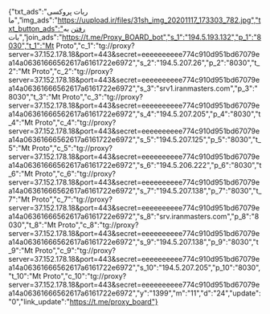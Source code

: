 {"txt_ads":"ربات پروکسی ما","img_ads":"https://uupload.ir/files/31sh_img_20201117_173303_782.jpg","txt_button_ads":"رفتن به بات","join_ads":"https://t.me/Proxy_BOARD_bot","s_1":"194.5.193.132","p_1":"8030","t_1":"Mt Proto","c_1":"tg://proxy?server=37.152.178.18&port=443&secret=eeeeeeeeee774c910d951bd67079ea14a06361666562617a6161722e6972","s_2":"194.5.207.26","p_2":"8030","t_2":"Mt Proto","c_2":"tg://proxy?server=37.152.178.18&port=443&secret=eeeeeeeeee774c910d951bd67079ea14a06361666562617a6161722e6972","s_3":"srv1.iranmasters.com","p_3":"8030","t_3":"Mt Proto","c_3":"tg://proxy?server=37.152.178.18&port=443&secret=eeeeeeeeee774c910d951bd67079ea14a06361666562617a6161722e6972","s_4":"194.5.207.205","p_4":"8030","t_4":"Mt Proto","c_4":"tg://proxy?server=37.152.178.18&port=443&secret=eeeeeeeeee774c910d951bd67079ea14a06361666562617a6161722e6972","s_5":"194.5.207.125","p_5":"8030","t_5":"Mt Proto","c_5":"tg://proxy?server=37.152.178.18&port=443&secret=eeeeeeeeee774c910d951bd67079ea14a06361666562617a6161722e6972","s_6":"194.5.206.222","p_6":"8030","t_6":"Mt Proto","c_6":"tg://proxy?server=37.152.178.18&port=443&secret=eeeeeeeeee774c910d951bd67079ea14a06361666562617a6161722e6972","s_7":"194.5.207.138","p_7":"8030","t_7":"Mt Proto","c_7":"tg://proxy?server=37.152.178.18&port=443&secret=eeeeeeeeee774c910d951bd67079ea14a06361666562617a6161722e6972","s_8":"srv.iranmasters.com","p_8":"8030","t_8":"Mt Proto","c_8":"tg://proxy?server=37.152.178.18&port=443&secret=eeeeeeeeee774c910d951bd67079ea14a06361666562617a6161722e6972","s_9":"194.5.207.138","p_9":"8030","t_9":"Mt Proto","c_9":"tg://proxy?server=37.152.178.18&port=443&secret=eeeeeeeeee774c910d951bd67079ea14a06361666562617a6161722e6972","s_10":"194.5.207.205","p_10":"8030","t_10":"Mt Proto","c_10":"tg://proxy?server=37.152.178.18&port=443&secret=eeeeeeeeee774c910d951bd67079ea14a06361666562617a6161722e6972","y":"1399","m":"11","d":"24","update":"0","link_update":"https://t.me/proxy_board"}
